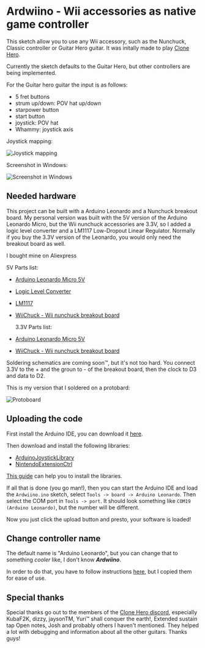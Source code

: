 # Ardwiino - Wii accessories as native game controller

This sketch allow you to use any Wii accessory, such as the Nunchuck, Classic controller or Guitar Hero guitar. It was initally made to play [Clone Hero](https://www.reddit.com/r/CloneHero/).

Currently the sketch defaults to the Guitar Hero, but other controllers are being implemented.

For the Guitar hero guitar the input is as follows:

- 5 fret buttons
- strum up/down: POV hat up/down
- starpower button
- start button
- joystick: POV hat
- Whammy: joystick axis

Joystick mapping:

![Joystick mapping](https://raw.githubusercontent.com/whitebird/Ardwiino/master/images/joystick_mapping.png)

Screenshot in Windows:

![Screenshot in Windows](https://raw.githubusercontent.com/whitebird/Ardwiino/master/images/window.png)

## Needed hardware

This project can be built with a Arduino Leonardo and a Nunchuck breakout board. My personal version was built with the 5V version of the Arduino Leonardo Micro, but the Wii nunchuck accessories are 3.3V, so I added a logic level converter and a LM1117 Low-Dropout Linear Regulator. Normally if you buy the 3.3V version of the Leonardo, you would only need the breakout board as well.

I bought mine on Aliexpress

5V Parts list:

- [Arduino Leonardo Micro 5V](https://www.aliexpress.com/w/wholesale-leonardo-5V.html?spm=2114.search0104.0.0.50ce517fCP5UiI&initiative_id=SB_20180714112849&site=glo&groupsort=1&SortType=total_tranpro_desc&g=y&SearchText=leonardo+5V)
- [Logic Level Converter](https://www.aliexpress.com/w/wholesale-logic-level-converter.html?spm=2114.search0104.0.0.4b4e10a8RYASV9&initiative_id=AS_20180714112900&site=glo&SortType=total_tranpro_desc&g=y&SearchText=logic+level+converter&CatId=400103)
- [LM1117](https://www.aliexpress.com/w/wholesale-LM1117-DIP.html?spm=2114.search0104.0.0.3d276b19y5GckD&initiative_id=SB_20180714113013&site=glo&groupsort=1&SortType=total_tranpro_desc&g=y&SearchText=LM1117+DIP)
- [WiiChuck - Wii nunchuck breakout board](https://www.aliexpress.com/w/wholesale-wiichuck.html?spm=2114.search0104.0.0.1c681659ojTNn4&initiative_id=AS_20180714113201&site=glo&SortType=total_tranpro_desc&g=y&SearchText=wiichuck&CatId=400103)


  3.3V Parts list:

- [Arduino Leonardo Micro 5V](https://www.aliexpress.com/w/wholesale-leonardo-3.3v.html?spm=2114.search0104.0.0.6d557b37GoixQ1&initiative_id=AS_20180714113208&site=glo&groupsort=1&SortType=total_tranpro_desc&g=y&SearchText=leonardo+3.3v)
- [WiiChuck - Wii nunchuck breakout board](https://www.aliexpress.com/w/wholesale-wiichuck.html?spm=2114.search0104.0.0.1c681659ojTNn4&initiative_id=AS_20180714113201&site=glo&SortType=total_tranpro_desc&g=y&SearchText=wiichuck&CatId=400103)

Soldering schematics are coming soon™, but it's not too hard. You connect 3.3V to the + and the groun to - of the breakout board, then the clock to D3 and data to D2.


This is my version that I soldered on a protobard:

![Protoboard](https://raw.githubusercontent.com/whitebird/Ardwiino/master/images/prototype.jpg)

## Uploading the code

First install the Arduino IDE, you can download it [here](https://www.arduino.cc/en/Main/Software).

Then download and install the following libraries:

- [ArduinoJoystickLibrary
  ](https://github.com/MHeironimus/ArduinoJoystickLibrary)
- [NintendoExtensionCtrl
  ](https://github.com/dmadison/NintendoExtensionCtrl)

[This guide](https://www.arduino.cc/en/guide/libraries) can help you to install the libraries.

If all that is done (you go man!), then you can start the Arduino IDE and load the `Ardwiino.ino` sketch, select `Tools -> board -> Arduino Leonardo`. Then select the COM port in `Tools -> port`. It should look something like `COM19 (Arduino Leonardo)`, but the number will be different.

Now you just click the upload button and presto, your software is loaded!

## Change controller name

The default name is "Arduino Leonardo", but you can change that to something _cooler_ like, I don't know _**Ardwiino**_.

In order to do that, you have to follow instructions [here](https://github.com/MHeironimus/ArduinoJoystickLibrary/issues/14#issuecomment-263529830), but I copied them for ease of use.

## Special thanks

Special thanks go out to the members of the [Clone Hero discord](https://discordapp.com/invite/zd6JEn2), especially KubaF2K, dizzy, jaysonTM, Yuri™ shall conquer the earth!, Extended sustain tap Open notes, Josh and probably others I haven't mentioned. They helped a lot with debugging and information about all the other guitars. Thanks guys!
